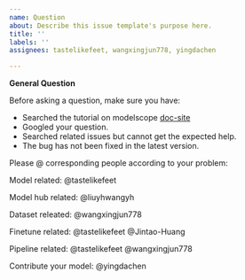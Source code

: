 ```yaml
---
name: Question
about: Describe this issue template's purpose here.
title: ''
labels: ''
assignees: tastelikefeet, wangxingjun778, yingdachen

---
```


**General Question**

Before asking a question, make sure you have:

* Searched the tutorial on modelscope  [doc-site](https://modelscope.cn/docs)
* Googled your question.
* Searched related issues but cannot get the expected help.
* The bug has not been fixed in the latest version.

Please @ corresponding people according to your problem:

Model related:  @tastelikefeet

Model hub related: @liuyhwangyh

Dataset releated: @wangxingjun778

Finetune related: @tastelikefeet  @Jintao-Huang

Pipeline related: @tastelikefeet @wangxingjun778

Contribute your model: @yingdachen

